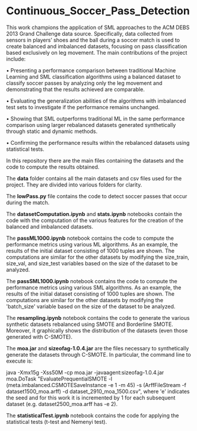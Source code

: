 # Continuous_Soccer_Pass_Detection

This work champions the application of SML approaches to the ACM DEBS 2013 Grand Challenge data source. Specifically, data collected from sensors in players’ shoes and the ball during a soccer match is used to create balanced and imbalanced datasets, focusing on pass classification based exclusively on leg movement. The main contributions of the project include:

• Presenting a performance comparison between traditional Machine Learning and SML classification algorithms using a balanced dataset to classify soccer passes by analyzing only the leg movement and demonstrating that the results achieved are comparable.

• Evaluating the generalization abilities of the algorithms with imbalanced test sets to investigate if the performance remains unchanged.

• Showing that SML outperforms traditional ML in the same performance comparison using larger rebalanced datasets generated synthetically through static and dynamic methods.

• Confirming the performance results within the rebalanced datasets using statistical tests.

In this repository there are the main files containing the datasets and the code to compute the results obtained.

The **data** folder contains all the main datasets and csv files used for the project. They are divided into various folders for clarity.

The **lowPass.py** file contains the code to detect soccer passes that occur during the match.

The **datasetComputation.ipynb** and **stats.ipynb** notebooks contain the code with the computation of the various features for the creation of the balanced and imbalanced datasets.

The **passML1000.ipynb** notebook contains the code to compute the performance metrics using various ML algorithms. As an example, the results of the initial dataset consisting of 1000 tuples are shown. The computations are similar for the other datasets by modifying the size_train, size_val, and size_test variables based on the size of the dataset to be analyzed.

The **passSML1000.ipynb** notebook contains the code to compute the performance metrics using various SML algorithms. As an example, the results of the initial dataset consisting of 1000 tuples are shown. The computations are similar for the other datasets by modifying the 'batch_size' variable based on the size of the dataset to be analyzed.

The **resampling.ipynb** notebook contains the code to generate the various synthetic datasets rebalanced using SMOTE and Borderline SMOTE. Moreover, it graphically shows the distribution of the datasets (even those generated with C-SMOTE).

The **moa.jar** and **sizeofag-1.0.4.jar** are the files necessary to synthetically generate the datasets through C-SMOTE. In particular, the command line to execute is:

java -Xmx15g -Xss50M -cp moa.jar -javaagent:sizeofag-1.0.4.jar moa.DoTask "EvaluatePrequentialSMOTE -l (meta.imbalanced.CSMOTESaveInstance -e 1 -m 45) -s (ArffFileStream -f dataset1500_moa.arff) -d dataset_2910_moa_1500.csv", where 'e' indicates the seed and for this work it is incremented by 1 for each subsequent dataset (e.g. dataset2500_moa.arff has -e 2).

The **statisticalTest.ipynb** notebook contains the code for applying the statistical tests (t-test and Nemenyi test).
